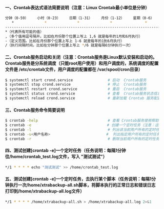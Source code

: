 #### 一、Crontab表达式语法简要说明（注意：Linux Crontab最小单位是分钟）
```bash
分钟（0-59）    小时（0-23）    日期（1-31）    月份（1-12）    星期（0-6）    年份（可选，就是可以不填）  
   *              *              *              *               *             *
-----------------------------------------------------------------------------------------
*（代表所有可能的值）
,（多个值用逗号隔开。比如在月份那个位置上写上 1,6 就是每年的1月和6月执行）   
-（定义范围。比如在月份那个位置上写上 1-6 就是每年的1到6月执行）
/（执行间隔时间。比如在分钟那个位置上写上 */6 就是每隔6分钟执行一次）
```

#### 二、Crontab服务启动和关闭（注意：Crontab服务是Linux默认安装和启动的。Crontab服务是分系统调度（只能root用户使用）和用户调度的，系统调度的配置文件是 /etc/crontab文件，用户调度的配置都在 /var/spool/cron目录）
```bash
$ systemctl start crond.service                # 启动  Crontab服务
$ systemctl stop crond.service                 # 停止  Crontab服务
$ systemctl restart crond.service              # 重启  Crontab服务
$ systemctl status crond.service               # 查看  Crontab服务状态信息
$ systemctl reload crond.service               # 重新加载 Crontab 服务配置信息
```

#### 三、Crontab服务命令简要说明
```bash
$ crontab -help                                # 查看 Crontab服务使用帮助
$ crontab -e 　                                # 创建一个定时任务（注意：这个命令执行后，会进入编辑状态，输入Crontab表达式和要执行的命令即可）
$ crontab -l                                   # 列出该当前用户所有的定时任务
$ crontab -u<用户名称> 　                       #  列出指定用户所有的定时任务
$ crontab -r                                   # 删除当前用户所有的定时任务
```

#### 四、测试创建[crontab -e]一个定时任务（任务说明：每隔1分钟往/home/crontab_test.log文件，写入 "测试测试"）
```bash
*/1 * * * * echo "测试测试" >> /home/crontab_test.log
```

#### 五、测试创建[crontab -e]一个定时任务，去执行某个脚本（任务说明：每隔1分钟执行一次/home/xtrabackup-all.sh脚本，将脚本执行的正常日志和错误日志打印到/home/xtrabackup-all.log文件）
```bash
*/1 * * * * /home/xtrabackup-all.sh > /home/xtrabackup-all.log 2>&1
```
